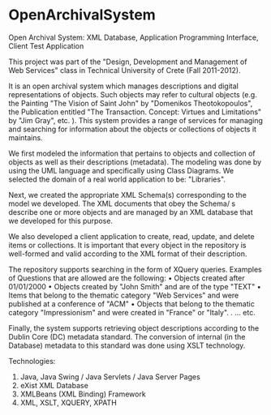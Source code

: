 # OpenArchivalSystem
Open Archival System: XML Database, Application Programming Interface, Client Test Application

This project was part of the "Design, Development and Management of Web Services" class in Technical University of Crete (Fall 2011-2012). 

It is an open archival system which manages descriptions and digital representations of objects. Such objects may refer to cultural objects (e.g. the Painting "The Vision of Saint John" by "Domenikos Theotokopoulos", the Publication entitled "The Transaction. Concept: Virtues and Limitations" by "Jim Gray", etc. ).
This system provides a range of services for managing and searching for information about the objects or collections of objects it maintains.

We first modeled the information that pertains to objects and collection of objects as well as their descriptions (metadata). The modeling was done by using the UML language and specifically using Class Diagrams. We selected the domain of a real world application to be: "Libraries".

Next, we created the appropriate XML Schema(s) corresponding to the model we developed. The XML documents that obey the Schema/ s describe one or more objects and are managed by an XML database that we developed for this purpose.

We also developed a client application to create, read, update, and delete items or collections. It is important that every object in the repository is well-formed and valid according to the XML format of their description.

The repository supports searching in the form of XQuery queries. Examples of Questions that are allowed are the following:
• Objects created after 01/01/2000
• Objects created by "John Smith" and are of the type "TEXT"
• Items that belong to the thematic category "Web Services" and were published at a conference of "ACM"
• Objects that belong to the thematic category "Impressionism" and were created in "France" or "Italy".
. ... etc.

Finally, the system supports retrieving object descriptions according to the Dublin Core (DC) metadata standard. The conversion of internal (in the Database) metadata to this standard was done using XSLT technology.

Technologies: 
1. Java, Java Swing / Java Servlets / Java Server Pages
2. eXist XML Database
3. XMLBeans (XML Binding) Framework
4. XML, XSLT, XQUERY, XPATH
